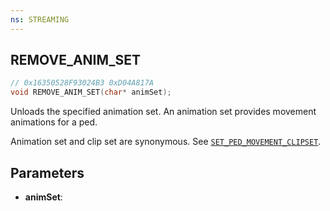 ```yaml
---
ns: STREAMING
---
```

## REMOVE_ANIM_SET

```c
// 0x16350528F93024B3 0xD04A817A
void REMOVE_ANIM_SET(char* animSet);
```

Unloads the specified animation set. An animation set provides movement animations for a ped.

Animation set and clip set are synonymous. See [`SET_PED_MOVEMENT_CLIPSET`](#_0xAF8A94EDE7712BEF).

## Parameters
* **animSet**:

